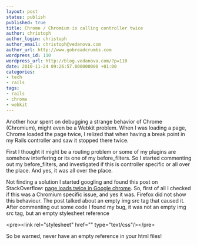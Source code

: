 ```yaml
---
layout: post
status: publish
published: true
title: Chrome / Chromium is calling controller twice
author: christoph
author_login: christoph
author_email: christoph@vedanova.com
author_url: http://www.gobreadcrumbs.com
wordpress_id: 110
wordpress_url: http://blog.vedanova.com/?p=110
date: 2010-11-24 09:26:57.000000000 +01:00
categories:
- tech
- rails
tags:
- rails
- chrome
- webkit
---
```

Another hour spent on debugging a strange behavior of Chrome (Chromium), might even be a Webkit problem. When I was loading a page, Chrome loaded the page twice, I relized that when having a break point in my Rails controller and saw it stopped there twice.

First I thought it might be a routing problem or some of my plugins are somehow interfering or its one of my before_filters. So I started commenting out my before_filters, and investigated if this is controller specific or all over the place. And yes, it was all over the place.

Not finding a solution I started googling and found this post on StackOverflow: <a href="http://stackoverflow.com/questions/2009092/page-loads-twice-in-google-chrome">page loads twice in Google chrome</a>.
So, first of all I checked if this was a Chromium specific issue, and yes it was. Firefox did not show this behaviour. The post talked about an empty img src tag that caused it. After commenting out some code I found my bug, it was not an empty img src tag, but an empty stylesheet reference

&lt;pre&gt;&lt;link rel="stylesheet" href="" type="text/css"/&gt;﻿&lt;/pre&gt;

So be warned, never have an empty reference in your html files!
